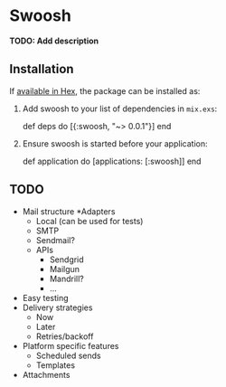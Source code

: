 # Swoosh

**TODO: Add description**

## Installation

If [available in Hex](https://hex.pm/docs/publish), the package can be installed as:

  1. Add swoosh to your list of dependencies in `mix.exs`:

        def deps do
          [{:swoosh, "~> 0.0.1"}]
        end

  2. Ensure swoosh is started before your application:

        def application do
          [applications: [:swoosh]]
        end

## TODO

* Mail structure
*Adapters
  * Local (can be used for tests)
  * SMTP
  * Sendmail?
  * APIs
    * Sendgrid
    * Mailgun
    * Mandrill?
    * ...
* Easy testing
* Delivery strategies
  * Now
  * Later
  * Retries/backoff
* Platform specific features
  * Scheduled sends
  * Templates
* Attachments
